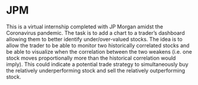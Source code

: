 # JPM
This is a virtual internship completed with JP Morgan amidst the Coronavirus pandemic. 
The task is to add a chart to a trader’s dashboard allowing them to better identify under/over-valued stocks. 
The idea is to allow the trader to be able to monitor two historically correlated stocks and be able to visualize when the correlation between the two weakens (i.e. one stock moves proportionally more than the historical correlation would imply). This could indicate a potential trade strategy to simultaneously buy the relatively underperforming stock and sell the relatively outperforming stock. 
